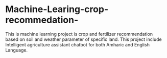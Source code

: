 # Machine-Learing-crop-recommedation-
This is machine learning  project is crop and fertilizer recommendation based on soil and weather parameter of specific land. This project include Intelligent agriculture assistant chatbot for both Amharic and English Language. 

